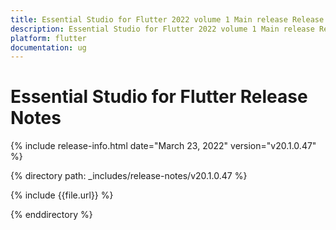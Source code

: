 ```yaml
---
title: Essential Studio for Flutter 2022 volume 1 Main release Release Notes  
description: Essential Studio for Flutter 2022 volume 1 Main release Release Notes  
platform: flutter
documentation: ug
---
```


# Essential Studio for Flutter  Release Notes  

{% include release-info.html date="March 23, 2022"  version="v20.1.0.47" %} 

{% directory path: _includes/release-notes/v20.1.0.47 %}

{% include {{file.url}} %}

{% enddirectory %}